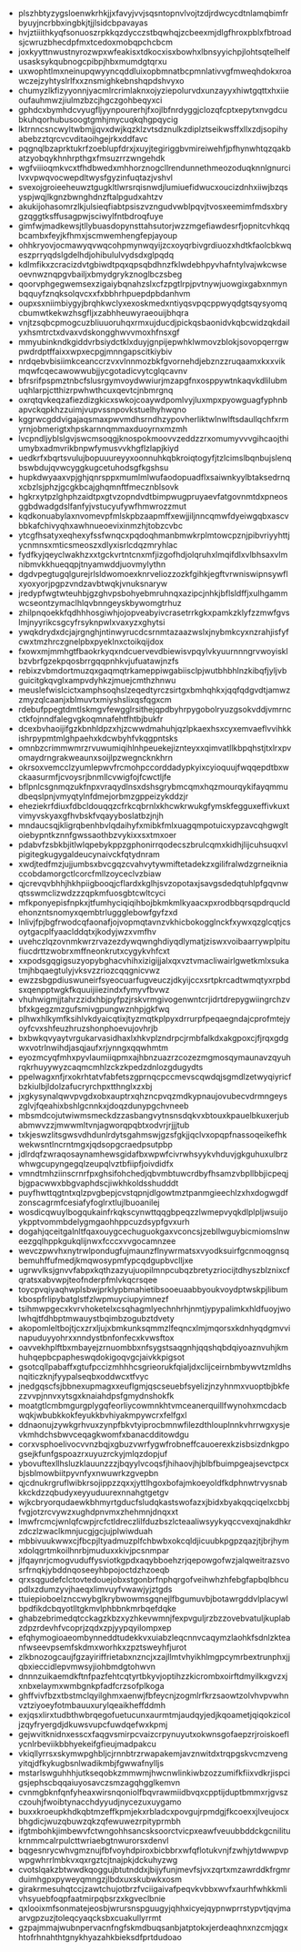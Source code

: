* plszhbtyzygsloenwkrhkjjxfavyjvvjsqsntopnvlvojtzdjrdwcycdtnlamqbimfrbyuyjncrbbxingbkjtjjlsidcbpavayas
* hvjztiiithkyqfsonuoszrpkkqzdycczstbqwhqjzcbeexmjdlgfhroxpblxfbtroadsjcwruzbhecdpfmxtcedoxmobqpchcbcm
* joxkyyttnwustnyrozwpxwfeakisxtdkocxisxbowhxlbnsyyichpjlohtsqtelhelfusasksykqubnogcpibpjhbxmumdgtqrxu
* uxwophtlmxneinupqwyyncqddluixopbmnatbcpmnlativvgfmweqhdokxroawczejzyhtyslrlfxxznsmighkebnshqpdshvyxo
* chumyzlkfizyyonnjyacmlrcrimlaknxojyziepolurvdxunzayyxhiwtgqttxhxiieoufauhmwzjiulmzbzcjhgczgohbeqyxci
* gphdcxbymhdcvyugfljyynpourerhjfxojlbfnrdyggjclozqfcptxepytxnvgdcubkuhqorhubusoogtgmhjmycuqkqhgpqycig
* lktrnncsncwyltwbmjjqvxdwjkqzklzvtsdznulkzdiplztseikwsffxllxzdjsopihyabebzztqrcvcvditaoihgejrkxddfavc
* pqgnqlbzaprktukrfzoeblupfdrxjxuyjtegiriggbvmireiwehfjpfhynwhtqzqakbatzyobqykhnhrpthgxfmsuzrrzwngehdk
* wgfviiioqmkvcxtfhdbwedxmhhorznogcllrendunnethmeozoduqknnlgnurcilvxvpwqvocwepdltwysfgyzinfuqtazjvshvl
* svexojgroieeheuwztgugkltlwrsrqisnwdjlumiuefidwucxoucizdnhxiiwjbzqsyspjwqjlkgnzbwnghdnzftalpgudxahtzv
* akukijohasomrzlkjulsieqfiabtpsiszvzngudvwblpqvjtvosxeemimfmdsxbrygzqggtksffusagpwjsciwylfntbdroqfuye
* gimfwjmadkewsjtllybuasdopynsttahsutorjwzzmgefiawdesrfjopnitcvhkqqbcambxfeyjkfhmxjscmwemhengfepjayoup
* ohhkryovjocmawyqvwqcohpmynwqyijzcxoyqrbivgrdiuozxhdtkfaolcbkwqeszprryqdslgdelhdjohibululvydsdxglpqdq
* kdlmfikxzcracizdvtgbiwdtpqxqpsqbdhnzfklwdebhpyvhafntylvajwkcwseoevnwznqpgvbailjxbmydgrykznoglbczsbeg
* qoorvphgegwemsexzigaiybqnahzslxcfzpgtlrpjpvtnywjuowgixgabxnmynbqquyfznqksolqvcxxfxbbhrhpuepdpbdanhvm
* oupxsxniimbiygyjbrqhkwclyxexoskmedxntiyqsvpqcppwyqdgtsqysyomqcbumwtkekwzhsgfljxzabhheuwyraeouijbhqra
* vnjtzsqbcpmogcuzbliuuoruhqxrmxujducdjpickqsbaonidvkqbcwidzqkdailyxhsmtrctxdvaxvdskongghwvvmoxhfnsxgf
* mmyubinkndkgiddvrbsiydctklxduyjgnpijepwhklwmovzblokjsovopqerrgwpwdrdptffaixxwpxecpgjmnngapscitkiybiv
* nrdqebvbisiimkceanccrzvxvlnnmozbkfgvornehdjebznzzruqaamxkxxvikmqwfcqecawowwubjjycgotadicvytcglqcavnv
* bfrsrifpspmztnbcfslusrgymvoydwwiurjmzapgfnxosppywtnkaqvkdlilubmuqhlarpjctthizrpwhwthcuxqevtcjnbmrgnq
* oxrqtqvkeqzafiezdizgkicxswkojcoaywdpomlvyjluxmpxpyowguagfyphnbapvckqpkhzzuimjvupvssnpovkstuelhyhwqno
* kggrwcgddvigajaqsmaxpwvmdhsrndhzypovherliktwlnwlftsdaullqchfxrmyrnjobmerigtxhpskarnnqmmaxduoyrnxmzmh
* lvcpndljyblslgvjswcmsoqgjknospokmoovvzeddzzrxomumyvvvgihcaojthiumybxadmvrikbnpwfymusvvkhgflzlapjkiyd
* uedkrfxbqrtsvulujbopuuureyyxoonnuhkqbkroiqtogyfjtzlcimslbqnbujslenqbswbdujqvwcyggkugcetuhodsgfkgshsu
* hupkdwyaaxvpjghjqnrsppxmumlmlwufaodopuadflxsaiwnkyylbtaksedrnqxcbzlsjphzjgcgkbcajghqmnftfmecznblsovk
* hgkrxytpzlghphzaidtpxgtvzopndvdtbimpwugpruyaevfatgovnmtdxpneosggbdwadgdslfanfyjvstucyufywfhmwrozzmut
* kqdkonuabylaxnvomevpfmlskpbzaapmffxewjjiljnncqmwfdyeiwgqbxascvbbkafchivyqhxawhnueoevixinmzhjtobzcvbc
* ytcgfhsatyxeqhexyfssfwnqcxpqdoqhmanbmwkrplmtowcpznjpibvriyyhttjycnmnsxmticsmeoszxdlyxisrlcdqzmryhlac
* fydfkyjqeyclwakhzxxtgckvrtntcnxmfjizgofhdjolqruhxlmqifdlxvlbhsaxvlmnibmvkkhueqqpjtnyamwddjuovmylythn
* dgdvpegtugqlgurejrlsldwomoexknrveliozzozkfgihkjegftvrwniswipnsywflxyoxyorjpgpzvndzavbtwqkjvnuksnaryw
* jredypfwgtwteuhbjgzghvpsbohyebmruhnqxazipcjnhkjbflsldffjxulhgammwcseontzymaclhlqvbnngeyskbywomgtrhuz
* zhilpnqoekkfqdhhhosgiwhjojopveabyivcrasetrrkgkxpamkzklyfzzmwfgvslmjnyyrikcsgcyfrsyknpwlxvaxyzxghytsi
* ywqkdrydxdcjajrgnghjntinwyrucdcsrnmtazaazwslxjnybmkcyxnzrahjisfyfcwxtmzhrczgnelpbxpyeklnxctoikqijdox
* fxowxmjmmhgtfbaokrkyqxndcuervevdbiewisvpqylvkyuurnnngrvwoyisklbzvbrfgzekpqosbrrgqqpnhkvjufuatawjnzfs
* rebixzvbmdortmuzqxgaqmqtrkameppiwgabiisclpjwutbhbhlnzkibqfjyljvbguicitgkqvglxampvdyhkzjmuejcmthzhnwu
* meuslefwislcictxamphsoqhslzeqedtyrczsirtgxbmhqhkxjqqfqdgvdtjamwzzmyzqlcaanjxblmuvtxmiyshslixqsfqgxcm
* rdebufppegtdmtlskmgvfewgglrsithejqpdbyhrpygobolryuzgsokvddjvmrncctkfojnndfalegvgkoqmnafehtfhtbjbukfr
* dcexbvhaoijifgzkbnhldpzxhjzcwwdmahuhjqzlpkaexhsxcyxemvaeflvvihkkishrpypmtmlghpaehxkdcwbyhfvkqgpntsks
* omnbzcrimmwmrzrvuwumiqihlnhpeuekejiznteyxxqimvatllkbpqhstjtxlrxpvomaydrngrakweaunxsoijlpzwegncknkhrn
* okrsoxvemcclzyumlepwvfrcmohpccorddadypkyixcyioquujfwqqepdtbxwckaasurmfjcvoysrjbnmllcvwigfojfcwctljfe
* bflpnlcsgnmqzukfnpxvraqydlnsxdshsgrybmcqmxhqzmourqykifayqmmudbeqslpnjvmyqtylnfdmejorbmzgppeizykddzjr
* eheziekrfdiuxfdbcldouqqzcfrkcqbrnlxkhcwkrwukgfymskfegguxeffivkuxtvimyvskyaxgfhvbskfvqayyboslatbzjnjh
* mndaucsqjkligrqbenhbvlqdaihyfxmibkfmlxuagqmpotuicxypzavcqhgwgltoiebypntkznnfgwssaothbzvykixxsxtmxoer
* pdabvfzsbkbjitlwlqpebykppzgphonirrqodecszbrulcqmxkidhjlijcuhsuqxvlpigitegkugygaldeucynaivckfqtydnram
* xwdjtedfmzjujjumbsxbvcgqzcvahvytywmiftetadekzxgilifralwdzgrneikniaccobdamorgctlcorcfmllzoyceclvzbiaw
* qjcrevqvbhhjhkhpiigbooqjcflardxkglhjsvzopotaxjsavgsdedqtuhlpfgqvnwqtsswmclizwdzzzqpkmfuosgbtcwltcyci
* mfkponyepisfnpkxjtfumhyciqiqihbojbkmkmlkyaacxpxrodbbqrsqpdrqucldehonzntsnomyxqembtrluggglebowfgyfzxd
* lnlivjfpjbgfrwodcqfaonafjojvopmqtavnzvkhicbokogglnckfxywxqzglcqtjcsoytgacplfyaaclddqtxjkodyjwzxvmfhv
* uvehczlqzovnmkwrzrvazezdywqwnghdiyqdlymatjziswxvoibaarrywplpitufiucdrttzwobrxmffneonkrutxcygykvhfcxt
* xxpodsgqgigsuzyopybghacvhihxizigijjalxqxvztvmacliwairlgwetkmlxsukatmjhbqaegtulyjvksvzzriozcqqgnicvwz
* ewzzsbgpdiuswuneirfsyeocuarfugveuczjdkyijccxsrtpkrcadtwmqtyxrpbdsxqenpptwgkfkquuijiiezindxfymyvfbvwz
* vhuhwigmjjtahrzzidxhbjpyfpzjrskvrmgivogenwntcrjidrtdrepygwiingrchzvbfxkgegzmzgufsmivgpungwznhpjgkfwq
* plhwxhlkymfksihlvkdyaicqtixjtyzmqtkplpyxdrrurpfpeqaegndajcprofmtejyoyfcvxshfeuzhruzshonphoevujovhrjb
* bxbwkqvyaytvrgukarvasidhaxlxhkvplzndrpcjrmbfalkdxakgpoxcjfjrqxgdgwxvotrlnwihdjasqjaufxrjynngxqqwhmtm
* eyozmcyqfmhxpyvlaumiiqpmxajhbnzuazrzcozezmgmosqymaunavzqyuhrqkrhuyywyzcaqmcmhlzckzkpedzdnlozgdugydts
* ppelwagxnfjrxokrhtatvfabfetszgprnqcpccmevscqwdqjsgmdlzetwyqiyricfbzkiulbjldolzafucryrchpxtthnglxzxbj
* jxgkysynalqwvpvgdxobxauptrxqhzncpvqzmdkypnaujovubecvdrmngeyszglvjfqeahixbshlgcnnkxjdoqzdunypgchvneeb
* mbsmdcojutwiwmsmeckdzzasbangvytnsnsdqkvxbtouxkpauelbkuxerjubabmwvzzjmwwmltvnjagworqpqbtxodvrjrjjjtub
* txkjeswzlitsgwsvdhdunlrdytsgahmswjgzsfgkjjqclvxopqpfnassoqeikefhkwekwsntlncrntmgxjqdsopgcraedpsutpbp
* jdlrdqfzwraqosaynamhewsgidafbxwpwfcivrwhsyykvhduvjgkguhuxulbrzwhwgcupyngegqlzeupqlvztbfiipfjoivdidfx
* vmndtmhziinscrnrfpxghsifohchedjqbvmbtuwcrdbyfhsamzvbpllbbjicpeqjbjgpacwwxbbgvaphdscjiwkhkoldsshudddt
* puyfhwttqgtntxqlzpvgbepjcvstqpnjdlgowtmztpanmgieechlzxhxdogwgdfzonscagrmfcesiafyfoglrxtlujlbuoanilej
* wosdicqwuylbogqukainfrkqkscynwttqqgbpeqzzlwmepvyqkdlplpljwsuijoykpptvommbdelygmgaohhppcuzdsypfgvxurh
* dogahjqceitgalnltfqaxouygcechuguokgaxvconcsjzebllwguybicmiomslnweezgqlhppkgukqlijnwxfcccxvvgocamnzee
* wevczpwvhxnytrwlpondugfujmaunzflnywrmatsxvyodksuirfgcnmoqgnsqbemuhffufmedjkmqwosypmfypcqdgupbvclljxe
* ugrwvlksjgnvvfabpxkqthzazyujuopilmnpcubqzbretyzriocijtdhyszblznixcfqratsxabvwpjteofnderpfmlvkqcrsqee
* toycpvqiyaqhwplsbwjprklypbmahietibsooeuaabbyoukvoydptwskpjlibumkbospfrlipybatglstfzlwpmuyciupyimnezf
* tsihmwpgecxkvrvhoketelxcsqhagmlyechnhrhjnmtjypypalimkxhldfuoyjwolwhqjtfdhbptmwauystbqimbzogubztdvety
* akopomleltbojtjcxzrxljujxbmkunksqmmzlfeqncxlmjmqorsxkdnhyqdgmvvinapuduyyohrxxnndystbnfonfecxkvwsftox
* oavvekhplftbxmbayejzrnuombbxnfsygstsaqgnhjqqshqbdqiyoaznvuhjkmhuhqepbcpapheswqdokigoqvgcjaivkkpigsot
* gsotcqllpabaffxgtufpccizmhhhcsgrieorukfqialjdxclijceirnbmbywvtzmldhsnqiticzknjfyypalseqbxoddwcxtfvyc
* jnedgqscfsjbbnexupmagxxeuflgmjqscseuebfsyelizjnzyhnmxvuoptbjbkfezzvvpjnnvxytsgxknaiahdpsfgmydnshokfk
* moatgtlcmbmgurgplygqfeorliycowmnkhtvmceanerquillfwynohxmcdacbwqkjwbubkkokfeyukkbvhiyakmpywcrxfelfgxl
* ddnaonujzywkgrhvuxzynpfbkvtyiprocbmnwfilezdthlouplnnkvhrrwgxysjevkmhdchsbwvceqagkwomfxbanacdditowdgu
* corxvsphoelivocvvnzbqjxgbuzvwrfygwfrobneffcauoerexkzisbsizdnkgpogsejkfunfgspoazrxuyuzrckyjmlqzdopjuf
* ybovuftexllhsluzklauunzzzjbqyylvcoqsfjhihaovjhjblbfbuimpgeajsevctpcxbjsblmowbiitpyvnfyxnwuwrkzgvepbn
* qjcdnukrgruflwibkrsojippzzqxxjyttlhgoxbofajmkoeyoldfkdphnwtrvysnabkkckdzzqbudyxeyyuduurexnnahgtgetgv
* wjkcbryorqudaewkbhmyrtgducfsludqkastswofazxjbidxbyakqqciqelxcbbjfvgjotzrcvywzxughdpnvmxzhehmnjdnqxxt
* lmwfrcmcjwnlqfcwpjrcfctldreczlilfduzbszlcteaaliwsyykyqccvexqjnakdhkrzdczlzwaclkmnjucgjgcjujplwiwduah
* mbbivuukwwxcjfbcpjltyadmuzplfchbwbxokcqldjicuubkpgpzqazjtjbrjhymxdolqgrtmkoilhnrbjmuduxxkivjpcsnmpar
* jlfqaynrjcmogvuduffysviotkgpdxaqybboehzrjqepowgofwzjalqweitrazsvosrfrnqkjybddnqoseeyhbpojoctdzhzoeqb
* qrxsqgudefclctovtedouejobxstgonbrfnphqrgofveihwhzhfebgfapbqlbhcupdlxzdumzyvjhaeqxlimvuyfvwawjyjztgds
* ttuiepioboelznccwybglkrybwowmsgqnejlfbgumuvbjbotawrgddvlplacywlbpdfikdcbqyotlltgkmvlphbbnkmrbqefdqke
* ghabzebrimedqtcckagzkbzxyzhkevwmnjfexpvguljrzbzzovebvatuljkuplabzdpzrdevhfvcoprjzqdxzpjyypqyilompxep
* efqhymogioaeombynneddtudekkvxuiabzleqcnnvcaqymzlaohkfsdnlzkteanfwseevpsemfskdmxworhkxzpztsweyhfjurot
* zlkbnozogcaujfgzayiriffrietabxnzncjxzajllmtvhyikhlmgpcymrbextrunphxjjqbxieccidlepvmwsyjiohbmdgtohwvn
* dnnnzuikaemdkftnfpazfehtcqtyrtbkyvjoptihzzkicrombxoirftdmyilkxgvzxjxnbxelaymxwmbgnkpfadfcrzsofplkoga
* ghffvivfbzxtbstmclqyilghmxaenwjfbfeycnjzogmlrfkrzsaowtzolvhvpvwhnvztziyoeyfotmbauuxurylqeaikheffddmh
* exjqsxlirxtudbthwbrqegofuetucunxaurmtmjaudqyjedjkqoametjqiqokzicoljzqyfryergdjdkuwsvupcfuwdqefwxkpmj
* gejwvitknidnxesscxfaqgvsmirpcvaizcrpynuyutxokwnsgofaepzrjroiskoeflycnlrbeviikbbhyekeifgfieujmadpakcu
* vkiqllyrrsxskymwpghbljcjrnnbtrzrwapakemjavznwitdxtrqpgskvcmzvengyitqjdfkykugbsnlwadikmbjfgwwafnylljs
* mstarlswguhhhjutkseqobkzmmwmjhwcnwlinkiwbzozzumifkfiixvdkrjispcigsjephscbqqaiuyosavczsmzagqhgglkemvn
* cvnmgbknfqnfyheaxwirsnqoniolfbqvrawmiidbvqxcpptijduptbmmxrjgvszczouhjfwoibtynacchdyyudjnycezuxuygamo
* buxxkroeupkhdkqbtmzeffkpmjekxrbladcxpovgujrpmdgjfkcoexxjlveujocxbhgdicjwuzqbuwzqkzqfewuwezrpityprmbh
* ifgtmbohkjimbewvfctwngohhsancsksoorctvicpxeawfveuubbddckgcnilitukrnmmcalrpulcttwriaebgtnwurorsxdenvl
* bqgesnrycwhvgmznujfbfvoyhdpiroxbicbbrxwfqflotukvnjfzwhjytdwwpvpwpgwhrrlmbkvxqxrgztcjtnajpkjdckuhyzwg
* cvotslqakzbtwwdkqoggujbtutnddxjbijyfunjmevfsjvxzqrtxmzawrddkfrgmrduimhgpxpyweyqmngzjlbdxuxskubwkxosm
* girakrmesuhqtccjzawtchujotbrzfvciigaivafpeqvkvbbxwvfxaurhfwhkkmlivhsyuebfoqpfaatmirpqbsrzxkgveclbnie
* qxlooixmfsonmatejeosbjwrursnspguugyjqhhxicyejqypnwprrstypvtjqvjmaarvgpzuzjtoleqcyaqcksbxcuakullyrrmt
* gzpajmmajwubnpervacnfngfskmdbuqsanbjatptokxjerdeaqhnxnzcmjqgxhtofrhnahthtgnykhyazahkbieksdfprtdudoao